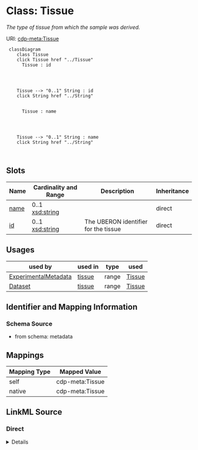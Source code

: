 

# Class: Tissue


_The type of tissue from which the sample was derived._





URI: [cdp-meta:Tissue](metadataTissue)






```mermaid
 classDiagram
    class Tissue
    click Tissue href "../Tissue"
      Tissue : id




    Tissue --> "0..1" String : id
    click String href "../String"


      Tissue : name




    Tissue --> "0..1" String : name
    click String href "../String"



```




<!-- no inheritance hierarchy -->


## Slots

| Name | Cardinality and Range | Description | Inheritance |
| ---  | --- | --- | --- |
| [name](name.md) | 0..1 <br/> [xsd:string](http://www.w3.org/2001/XMLSchema#string) |  | direct |
| [id](id.md) | 0..1 <br/> [xsd:string](http://www.w3.org/2001/XMLSchema#string) | The UBERON identifier for the tissue | direct |





## Usages

| used by | used in | type | used |
| ---  | --- | --- | --- |
| [ExperimentalMetadata](ExperimentalMetadata.md) | [tissue](tissue.md) | range | [Tissue](Tissue.md) |
| [Dataset](Dataset.md) | [tissue](tissue.md) | range | [Tissue](Tissue.md) |






## Identifier and Mapping Information







### Schema Source


* from schema: metadata




## Mappings

| Mapping Type | Mapped Value |
| ---  | ---  |
| self | cdp-meta:Tissue |
| native | cdp-meta:Tissue |







## LinkML Source

<!-- TODO: investigate https://stackoverflow.com/questions/37606292/how-to-create-tabbed-code-blocks-in-mkdocs-or-sphinx -->

### Direct

<details>
```yaml
name: Tissue
description: The type of tissue from which the sample was derived.
from_schema: metadata
attributes:
  name:
    name: name
    from_schema: metadata
    exact_mappings:
    - cdp-common:tissue_name
    alias: name
    owner: Tissue
    domain_of:
    - Author
    - Annotator
    - Organism
    - Tissue
    - CellType
    - CellStrain
    - CellComponent
    - AnnotationObject
    range: string
    inlined: true
    inlined_as_list: true
  id:
    name: id
    description: The UBERON identifier for the tissue.
    from_schema: metadata
    exact_mappings:
    - cdp-common:tissue_id
    rank: 1000
    alias: id
    owner: Tissue
    domain_of:
    - Tissue
    - CellType
    - CellStrain
    - CellComponent
    - AnnotationObject
    range: string
    inlined: true
    inlined_as_list: true

```
</details>

### Induced

<details>
```yaml
name: Tissue
description: The type of tissue from which the sample was derived.
from_schema: metadata
attributes:
  name:
    name: name
    from_schema: metadata
    exact_mappings:
    - cdp-common:tissue_name
    alias: name
    owner: Tissue
    domain_of:
    - Author
    - Annotator
    - Organism
    - Tissue
    - CellType
    - CellStrain
    - CellComponent
    - AnnotationObject
    range: string
    inlined: true
    inlined_as_list: true
  id:
    name: id
    description: The UBERON identifier for the tissue.
    from_schema: metadata
    exact_mappings:
    - cdp-common:tissue_id
    rank: 1000
    alias: id
    owner: Tissue
    domain_of:
    - Tissue
    - CellType
    - CellStrain
    - CellComponent
    - AnnotationObject
    range: string
    inlined: true
    inlined_as_list: true

```
</details>
